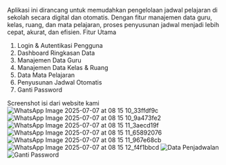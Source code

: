 Aplikasi ini dirancang untuk memudahkan pengelolaan jadwal pelajaran di sekolah secara digital dan otomatis. Dengan fitur manajemen data guru, kelas, ruang, dan mata pelajaran, proses penyusunan jadwal menjadi lebih cepat, akurat, dan efisien.
Fitur Utama
1. Login & Autentikasi Pengguna
2. Dashboard Ringkasan Data
3.  Manajemen Data Guru
4. Manajemen Data Kelas & Ruang
5. Data Mata Pelajaran
6. Penyusunan Jadwal Otomatis
7.  Ganti Password

Screenshot isi dari website kami
![WhatsApp Image 2025-07-07 at 08 15 10_33ffdf9c](https://github.com/user-attachments/assets/142c6fa5-8762-4200-b6ef-6eff5882208c)
![WhatsApp Image 2025-07-07 at 08 15 10_9a473fe2](https://github.com/user-attachments/assets/78a70a1b-b6ae-4492-b0a2-cfc2e6a022ec)
![WhatsApp Image 2025-07-07 at 08 15 11_3aecd19f](https://github.com/user-attachments/assets/e53125bf-283d-45fc-a1fb-2c3f3dfb8f90)
![WhatsApp Image 2025-07-07 at 08 15 11_65892076](https://github.com/user-attachments/assets/d920a6f1-1772-4486-930f-f72a8922173c)
![WhatsApp Image 2025-07-07 at 08 15 11_967e68cb](https://github.com/user-attachments/assets/b7c4fbd8-4677-494a-aa79-71b8961c262a)
![WhatsApp Image 2025-07-07 at 08 15 12_f4f1bbcd](https://github.com/user-attachments/assets/3857bb2b-5368-41fd-bdc1-30611080cc53)
![Data Penjadwalan](https://github.com/user-attachments/assets/fab11cdc-4365-4c6c-b5ea-fc53bb68d6ad)
![Ganti Password](https://github.com/user-attachments/assets/27b98c08-2999-47d2-bd39-c19e0fd0e009)

